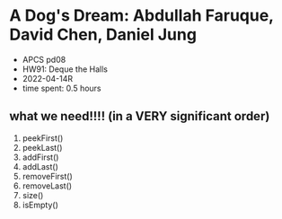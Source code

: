 # A Dog's Dream: Abdullah Faruque, David Chen, Daniel Jung
* APCS pd08
* HW91: Deque the Halls
* 2022-04-14R
* time spent: 0.5 hours

## what we need!!!! (in a VERY significant order)

1. peekFirst()
2. peekLast()
3. addFirst()
4. addLast()
5. removeFirst()
6. removeLast()
7. size()
8. isEmpty()

